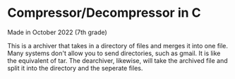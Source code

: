 # Compressor/Decompressor in C
Made in October 2022 (7th grade)

This is a archiver that takes in a directory of files and merges it into one file. Many systems don't allow you to send directories, such as gmail. It is like the equivalent of tar. The dearchiver, likewise, will take the archived file and split it into the directory and the seperate files.
